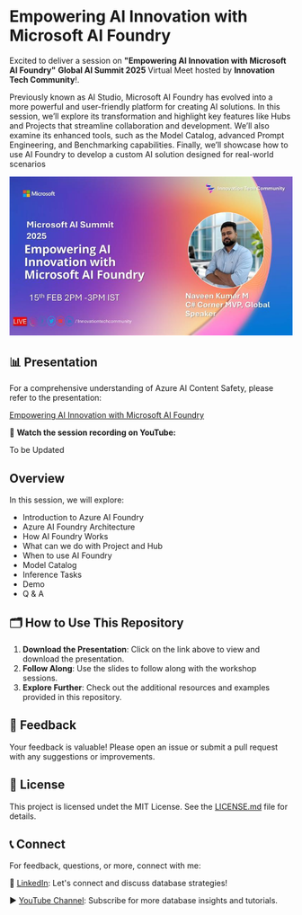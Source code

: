# Empowering AI Innovation with Microsoft AI Foundry 

Excited to deliver a session on **"Empowering AI Innovation with Microsoft AI Foundry"**  **Global AI Summit 2025** Virtual Meet hosted by **Innovation Tech Community**!.

Previously known as AI Studio, Microsoft AI Foundry has evolved into a more powerful and user-friendly platform for creating AI solutions. In this session, we’ll explore its transformation and highlight key features like Hubs and Projects that streamline collaboration and development. We’ll also examine its enhanced tools, such as the Model Catalog, advanced Prompt Engineering, and Benchmarking capabilities. Finally, we’ll showcase how to use AI Foundry to develop a custom AI solution designed for real-world scenarios

![Session_2025/images/31012025_ContentSafety1.jpeg](https://github.com/navindevan/tech_time_with_naveen/blob/main/Session_2025/images/15022024_AIFoundry.jpg)

## 📊 Presentation

For a comprehensive understanding of Azure AI Content Safety, please refer to the presentation:

[Empowering AI Innovation with Microsoft AI Foundry](https://github.com/navindevan/tech_time_with_naveen/blob/main/Session_2025/presentation/AzureAIFoundryIntroduction.pdf)

🎥 **Watch the session recording on YouTube:**  

To be Updated

## Overview

In this session, we will explore:
  - Introduction to Azure AI Foundry
  - Azure AI Foundry Architecture
  - How AI Foundry Works
  - What can we do with Project and Hub
  - When to use AI Foundry
  - Model Catalog
  - Inference Tasks
  - Demo
  - Q & A
  
## 🗂️ How to Use This Repository

1. **Download the Presentation**: Click on the link above to view and download the presentation.
2. **Follow Along**: Use the slides to follow along with the workshop sessions.
3. **Explore Further**: Check out the additional resources and examples provided in this repository.

## 📝 Feedback

Your feedback is valuable! Please open an issue or submit a pull request with any suggestions or improvements.

## 📜 License

This project is licensed undet the MIT License. See the [LICENSE.md](LICENSE) file for details.

## 📞 Connect

For feedback, questions, or more, connect with me:

🔗 [LinkedIn](https://www.linkedin.com/in/naveenkumarm): Let's connect and discuss database strategies!

▶️ [YouTube Channel](https://www.youtube.com/@ttwithnaveen): Subscribe for more database insights and tutorials.
